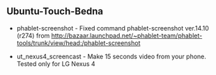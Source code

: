 ## Ubuntu-Touch-Bedna

* phablet-screenshot - Fixed command phablet-screenshot ver.14.10 (r274)  from http://bazaar.launchpad.net/~phablet-team/phablet-tools/trunk/view/head:/phablet-screenshot

* ut_nexus4_screencast - Make 15 seconds video from your phone. Tested only for LG Nexus 4
